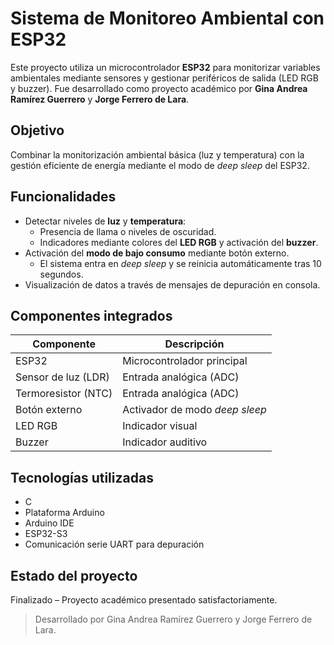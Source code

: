 # Sistema de Monitoreo Ambiental con ESP32

Este proyecto utiliza un microcontrolador **ESP32** para monitorizar variables ambientales mediante sensores y gestionar periféricos de salida (LED RGB y buzzer). Fue desarrollado como proyecto académico por **Gina Andrea Ramírez Guerrero** y **Jorge Ferrero de Lara**.

## Objetivo
Combinar la monitorización ambiental básica (luz y temperatura) con la gestión eficiente de energía mediante el modo de *deep sleep* del ESP32.

## Funcionalidades

- Detectar niveles de **luz** y **temperatura**:
  - Presencia de llama o niveles de oscuridad.
  - Indicadores mediante colores del **LED RGB** y activación del **buzzer**.
- Activación del **modo de bajo consumo** mediante botón externo.
  - El sistema entra en *deep sleep* y se reinicia automáticamente tras 10 segundos.
- Visualización de datos a través de mensajes de depuración en consola.

## Componentes integrados

| Componente             | Descripción                          |
|------------------------|--------------------------------------|
| ESP32                  | Microcontrolador principal           |
| Sensor de luz (LDR)    | Entrada analógica (ADC)             |
| Termoresistor (NTC)    | Entrada analógica (ADC)             |
| Botón externo          | Activador de modo *deep sleep*      |
| LED RGB                | Indicador visual                    |
| Buzzer                 | Indicador auditivo                  |


## Tecnologías utilizadas

- C
- Plataforma Arduino
- Arduino IDE
- ESP32-S3
- Comunicación serie UART para depuración

## Estado del proyecto

Finalizado – Proyecto académico presentado satisfactoriamente.

> Desarrollado por Gina Andrea Ramírez Guerrero y Jorge Ferrero de Lara.


